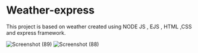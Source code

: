 # Weather-express

This project is based on weather created using NODE JS , EJS , HTML ,CSS and express framework. 


![Screenshot (89)](https://user-images.githubusercontent.com/96280175/208239317-3c6f2a8b-5fe8-4426-816d-c6aaddc633fb.png)
![Screenshot (88)](https://user-images.githubusercontent.com/96280175/208239321-092d2b62-ea1c-4658-8578-fd06e958b87d.png)
